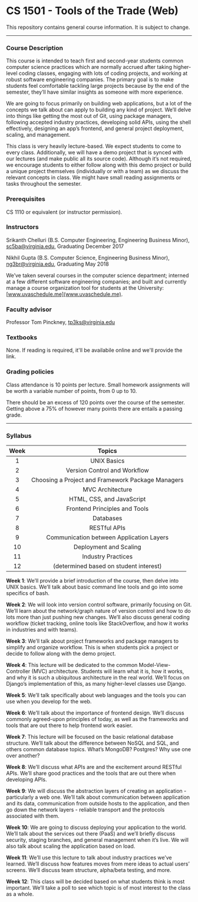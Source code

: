 # CS 1501 - Tools of the Trade (Web)
This repository contains general course information. It is subject to change.

---

### Course Description
This course is intended to teach first and second-year students common computer science practices which are normally accrued after taking higher-level coding classes, engaging with lots of coding projects, and working at robust software engineering companies. The primary goal is to make students feel comfortable tackling large projects because by the end of the semester, they’ll have similar insights as someone with more experience.

We are going to focus primarily on building web applications, but a lot of the concepts we talk about can apply to building any kind of project. We’ll delve into things like getting the most out of Git, using package managers, following accepted industry practices, developing solid APIs, using the shell effectively, designing an app’s frontend, and general project deployment, scaling, and management.

This class is very heavily lecture-based. We expect students to come to every class. Additionally, we will have a demo project that is synced with our lectures (and make public all its source code). Although it’s not required, we encourage students to either follow along with this demo project or build a unique project themselves (individually or with a team) as we discuss the relevant concepts in class. We might have small reading assignments or tasks throughout the semester.

### Prerequisites
CS 1110 or equivalent (or instructor permission).

### Instructors
Srikanth Chelluri (B.S. Computer Engineering, Engineering Business Minor),
[sc5ba@virginia.edu](mailto:sc5ba@virginia.edu),
Graduating December 2017

Nikhil Gupta (B.S. Computer Science, Engineering Business Minor),
[ng3br@virginia.edu](mailto:ng3br@virginia.edu),
Graduating May 2018

We’ve taken several courses in the computer science department; interned at a few different software engineering companies; and built and currently manage a course organization tool for students at the University:  [www.uvaschedule.me](www.uvaschedule.me).

### Faculty advisor
Professor Tom Pinckney,
[tp3ks@virginia.edu](mailto:tp3ks@virginia.edu)

### Textbooks
None. If reading is required, it'll be availabile online and we'll provide the link.

### Grading policies
Class attendance is 10 points per lecture.
Small homework assignments will be worth a variable number of points, from 0 up to 10.

There should be an excess of 120 points over the course of the semester. Getting above a 75% of however many points there are entails a passing grade.

---

### Syllabus

| Week 	|                       Topics                      	|
|:----:	|:-------------------------------------------------:	|
|   1  	|                    UNIX Basics                    	|
|   2  	|            Version Control and Workflow           	|
|   3  	| Choosing a Project and Framework Package Managers 	|
|   4  	|                  MVC Architecture                 	|
|   5  	|             HTML, CSS, and JavaScript             	|
|   6  	|           Frontend Principles and Tools           	|
|   7  	|                     Databases                     	|
|   8  	|                    RESTful APIs                   	|
|   9  	|      Communication between Application Layers     	|
|  10  	|               Deployment and Scaling              	|
|  11  	|                 Industry Practices                	|
|  12  	|       (determined based on student interest)      	|

**Week 1**: We’ll provide a brief introduction of the course, then delve into UNIX basics. We’ll talk about basic command line tools and go into some specifics of bash.

**Week 2**: We will look into version control software, primarily focusing on Git. We’ll learn about the network/graph nature of version control and how to do lots more than just pushing new changes. We’ll also discuss general coding workflow (ticket tracking, online tools like StackOverflow, and how it works in industries and with teams).

**Week 3**: We’ll talk about project frameworks and package managers to simplify and organize workflow. This is when students pick a project or decide to follow along with the demo project.

**Week 4**: This lecture will be dedicated to the common Model-View-Controller (MVC) architecture. Students will learn what it is, how it works, and why it is such a ubiquitous architecture in the real world. We’ll focus on Django’s implementation of this, as many higher-level classes use Django.

**Week 5**: We’ll talk specifically about web languages and the tools you can use when you develop for the web.

**Week 6**: We’ll talk about the importance of frontend design. We’ll discuss commonly agreed-upon principles of today, as well as the frameworks and tools that are out there to help frontend work easier.

**Week 7**: This lecture will be focused on the basic relational database structure. We’ll talk about the difference between NoSQL and SQL, and others common database topics. What’s MongoDB? Postgres? Why use one over another?

**Week 8**: We’ll discuss what APIs are and the excitement around RESTful APIs. We’ll share good practices and the tools that are out there when developing APIs.

**Week 9**: We will discuss the abstraction layers of creating an application - particularly a web one. We’ll talk about communication between application and its data, communication from outside hosts to the application, and then go down the network layers - reliable transport and the protocols associated with them.

**Week 10**: We are going to discuss deploying your application to the world. We’ll talk about the services out there (PaaS) and we’ll briefly discuss security, staging branches, and general management when it’s live. We will also talk about scaling the application based on load.

**Week 11**: We’ll use this lecture to talk about industry practices we’ve learned. We’ll discuss how features moves from mere ideas to actual users’ screens. We’ll discuss team structure, alpha/beta testing, and more.

**Week 12**: This class will be decided based on what students think is most important. We’ll take a poll to see which topic is of most interest to the class as a whole.